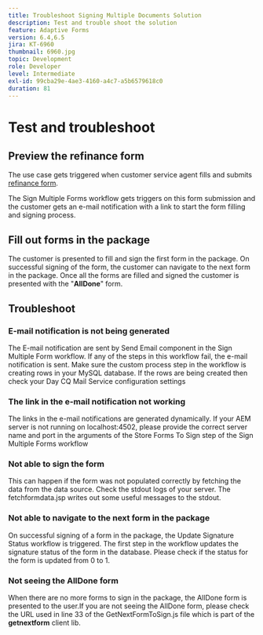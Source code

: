 ```yaml
---
title: Troubleshoot Signing Multiple Documents Solution
description: Test and trouble shoot the solution
feature: Adaptive Forms
version: 6.4,6.5
jira: KT-6960
thumbnail: 6960.jpg
topic: Development
role: Developer
level: Intermediate
exl-id: 99cba29e-4ae3-4160-a4c7-a5b6579618c0
duration: 81
---
```

# Test and troubleshoot


## Preview the refinance form

The use case gets triggered when customer service agent fills and submits [refinance form](http://localhost:4502/content/dam/formsanddocuments/formsandsigndemo/refinanceform/jcr:content?wcmmode=disabled). 

The Sign Multiple Forms workflow gets triggers on this form submission and the customer gets an e-mail notification with a link to start the form filling and signing process.

## Fill out forms in the package

The customer is presented to fill and sign the first form in the package. On successful signing of the form, the customer can navigate to the next form in the package. Once all the forms are filled and signed the customer is presented with the "**AllDone**" form.

## Troubleshoot

### E-mail notification is not being generated

The E-mail notification are sent by Send Email component in the Sign Multiple Form workflow. If any of the steps in this workflow fail, the e-mail notification is sent. Make sure the custom process step in the workflow is creating rows in your MySQL database. If the rows are being created then check your Day CQ Mail Service configuration settings

### The link in the e-mail notification not working

The links in the e-mail notifications are generated dynamically. If your AEM server is not running on localhost:4502, please provide the correct server name and port in the arguments of the Store Forms To Sign step of the Sign Multiple Forms workflow

### Not able to sign the form

This can happen if the form was not populated correctly by fetching the data from the data source. Check the stdout logs of your server. The fetchformdata.jsp writes out some useful messages to the stdout.

### Not able to navigate to the next form in the package

On successful signing of a form in the package, the Update Signature Status workflow is triggered. The first step in the workflow updates the signature status of the form in the database. Please check if the status for the form is updated from 0 to 1.

### Not seeing the AllDone form

When there are no more forms to sign in the package, the AllDone form is presented to the user.If you are not seeing the AllDone form, please check the URL used in line 33 of the GetNextFormToSign.js file which is part of the **getnextform** client lib.
